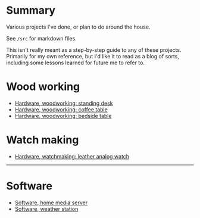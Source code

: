 # Summary

Various projects I've done, or plan to do around the house.

See `/src` for markdown files.

This isn't really meant as a step-by-step guide to any of these projects. Primarily for my own reference, but I'd like it to read as a blog of sorts, including some lessons learned for future me to refer to.

# Wood working

- [Hardware, woodworking: standing desk](wood_working/standing_desk/standing-desk.md)
- [Hardware, woodworking: coffee table](wood_working/coffee_table/coffee-table.md)
- [Hardware, woodworking: bedside table](wood_working/bedside_table/bedside-table.md)

# Watch making

- [Hardware, watchmaking: leather analog watch](watch_making/leather_analog/watch-making.md)

---

# Software

- [Software, home media server](media-server/media-server.md)
- [Software, weather station](weather_station/weather-station.md)
